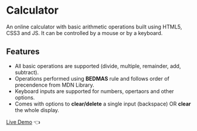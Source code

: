 # Calculator

An online calculator with basic arithmetic operations built using HTML5, CSS3 and JS.
It can be controlled by a mouse or by a keyboard. 

## Features

* All basic operations are supported (divide, multiple, remainder, add, subtract).
* Operations performed using __BEDMAS__ rule and follows order of precendence from MDN Library.
* Keyboard inputs are supported for numbers, opertaors and other options.
* Comes with options to __clear/delete__ a single input (backspace) OR __clear__ the whole display.

[Live Demo](https://ssgkashyap.github.io/calculator/) :point_left:

